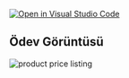 [![Open in Visual Studio Code](https://classroom.github.com/assets/open-in-vscode-f059dc9a6f8d3a56e377f745f24479a46679e63a5d9fe6f495e02850cd0d8118.svg)](https://classroom.github.com/online_ide?assignment_repo_id=6418328&assignment_repo_type=AssignmentRepo)

## Ödev Görüntüsü

![product price listing](https://user-images.githubusercontent.com/41079740/143575541-a137f312-397e-4a16-b466-02d717e462be.gif)
